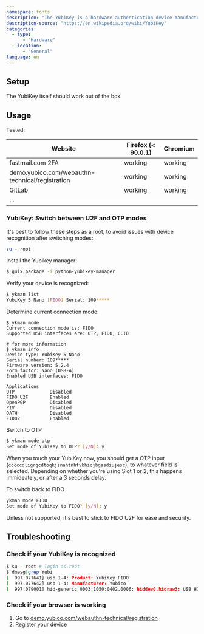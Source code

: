 ```yaml
---
namespace: fonts
description: "The YubiKey is a hardware authentication device manufactured by Yubico to protect access to computers, networks, and online services that supports one-time passwords, public-key cryptography, and authentication, and the Universal 2nd Factor (U2F) and FIDO2 protocols[1] developed by the FIDO Alliance. It allows users to securely log into their accounts by emitting one-time passwords or using a FIDO-based public/private key pair generated by the device."
description-source: "https://en.wikipedia.org/wiki/YubiKey"
categories:
  - type:
      - "Hardware"
  - location:
      - "General"
language: en
---
```


## Setup

The YubiKey itself should work out of the box.

## Usage

Tested:

| Website                                         | Firefox (< 90.0.1) | Chromium |
| ----------------------------------------------- | ------------------ | -------- |
| fastmail.com 2FA                                | working            | working  |
| demo.yubico.com/webauthn-technical/registration | working            | working  |
| GitLab                                          | working            | working  |
| ...                                             |                    |          |

### YubiKey: Switch between U2F and OTP modes

It's best to follow these steps as a root, to avoid issues with device recognition after switching modes:

```sh
su - root
```

Install the Yubikey manager:

```sh
$ guix package -i python-yubikey-manager
```

Verify your device is recognized:

```sh
$ ykman list
YubiKey 5 Nano [FIDO] Serial: 109*****
```

Determine current connection mode:

```
$ ykman mode
Current connection mode is: FIDO
Supported USB interfaces are: OTP, FIDO, CCID

# for more information
$ ykman info
Device type: YubiKey 5 Nano
Serial number: 109*****
Firmware version: 5.2.4
Form factor: Nano (USB-A)
Enabled USB interfaces: FIDO

Applications
OTP             Disabled
FIDO U2F        Enabled 
OpenPGP         Disabled
PIV             Disabled
OATH            Disabled
FIDO2           Enabled
```

Switch to OTP

```sh
$ ykman mode otp
Set mode of YubiKey to OTP? [y/N]: y
```

When you touch your YubiKey now, you should get a OTP input (`cccccdligrgcdtoqkjsnahtnhfvbhicjbgasdiujesc`), to whatever field is selected. Depending on whether you're using Slot 1 or 2, this happens immideately, or after a 3 seconds delay.

To switch back to FIDO

```sh
ykman mode FIDO
Set mode of YubiKey to FIDO? [y/N]: y
```

Unless not supported, it's best to stick to FIDO U2F for ease and security.

## Troubleshooting

### Check if your YubiKey is recognized

```sh
$ su - root # login as root
$ dmesg|grep Yubi
[  997.077641] usb 1-4: Product: YubiKey FIDO
[  997.077642] usb 1-4: Manufacturer: Yubico
[  997.079001] hid-generic 0003:1050:0402.0006: hiddev0,hidraw3: USB HID v1.10 Device [Yubico YubiKey FIDO] on usb-0000:00:14.0-4/input0
```

### Check if your browser is working

1. Go to [demo.yubico.com/webauthn-technical/registration](https://demo.yubico.com/webauthn-technical/registration)
2. Register your device
